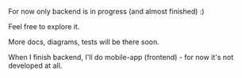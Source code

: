 For now only backend is in progress (and almost finished) :)

Feel free to explore it.

More docs, diagrams, tests will be there soon.

When I finish backend, I'll do mobile-app (frontend) - for now it's not developed at all.